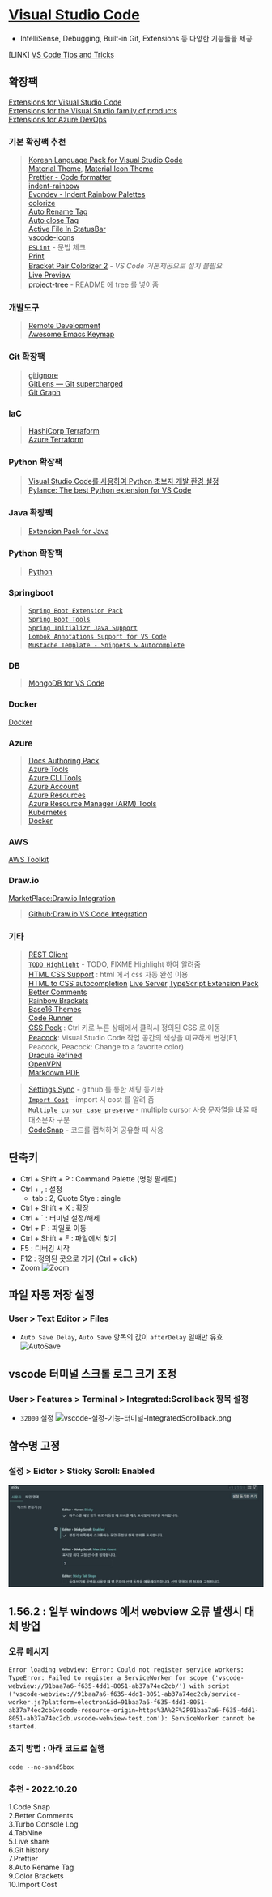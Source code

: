 # [Visual Studio Code](https://code.visualstudio.com/download)  

- IntelliSense, Debugging, Built-in Git, Extensions 등 다양한 기능들을 제공

[LINK]
[VS Code Tips and Tricks](https://github.com/Microsoft/vscode-tips-and-tricks?wt.mc_id=DX_881390#extension-recommendations)

## 확장팩  
[Extensions for Visual Studio Code](https://marketplace.visualstudio.com/)  
[Extensions for the Visual Studio family of products](https://marketplace.visualstudio.com/vscode)  
[Extensions for Azure DevOps](https://marketplace.visualstudio.com/azuredevops)  

### 기본 확장팩 추천  

> [Korean Language Pack for Visual Studio Code](https://marketplace.visualstudio.com/items?itemName=MS-CEINTL.vscode-language-pack-ko)  
> [Material Theme](https://marketplace.visualstudio.com/items?itemName=Equinusocio.vsc-material-theme), [Material Icon Theme](https://marketplace.visualstudio.com/items?itemName=PKief.material-icon-theme)  
> [Prettier - Code formatter](https://marketplace.visualstudio.com/items?itemName=esbenp.prettier-vscode)  
> [indent-rainbow](https://marketplace.visualstudio.com/items?itemName=oderwat.indent-rainbow)  
> [Evondev - Indent Rainbow Palettes](https://marketplace.visualstudio.com/items?itemName=evondev.indent-rainbow-palettes)  
> [colorize](https://marketplace.visualstudio.com/items?itemName=kamikillerto.vscode-colorize)  
> [Auto Rename Tag](https://marketplace.visualstudio.com/items?itemName=formulahendry.auto-rename-tag)  
> [Auto close Tag](https://marketplace.visualstudio.com/items?itemName=formulahendry.auto-close-tag)  
> [Active File In StatusBar](https://marketplace.visualstudio.com/items?itemName=RoscoP.ActiveFileInStatusBar)  
> [vscode-icons](https://marketplace.visualstudio.com/items?itemName=vscode-icons-team.vscode-icons)  
> [`ESLint`](https://marketplace.visualstudio.com/items?itemName=dbaeumer.vscode-eslint) - 문법 체크    
> [Print](https://marketplace.visualstudio.com/items?itemName=pdconsec.vscode-print)  
> [Bracket Pair Colorizer 2](https://marketplace.visualstudio.com/items?itemName=CoenraadS.bracket-pair-colorizer-2) - _VS Code 기본제공으로 설치 불필요_  
> [Live Preview](https://marketplace.visualstudio.com/items?itemName=ms-vscode.live-server)     
> [project-tree](https://marketplace.visualstudio.com/items?itemName=zhucy.project-tree) - README 에 tree 를 넣어줌   

### 개발도구
> [Remote Development](https://marketplace.visualstudio.com/items?itemName=ms-vscode-remote.vscode-remote-extensionpack)  
> [Awesome Emacs Keymap](https://marketplace.visualstudio.com/items?itemName=tuttieee.emacs-mcx)  


### Git 확장팩  
> [gitignore](https://marketplace.visualstudio.com/items?itemName=codezombiech.gitignore)  
> [GitLens — Git supercharged](https://marketplace.visualstudio.com/items?itemName=eamodio.gitlens)  
> [Git Graph](https://marketplace.visualstudio.com/items?itemName=mhutchie.git-graph)  

### IaC
> [HashiCorp Terraform](https://marketplace.visualstudio.com/items?itemName=HashiCorp.terraform)  
> [Azure Terraform](https://marketplace.visualstudio.com/items?itemName=ms-azuretools.vscode-azureterraform)


### Python 확장팩  
> [Visual Studio Code를 사용하여 Python 초보자 개발 환경 설정](https://docs.microsoft.com/ko-kr/learn/modules/python-install-vscode/)  
> [Pylance: The best Python extension for VS Code](https://towardsdatascience.com/pylance-the-best-python-extension-for-vs-code-ae299f35548c)  


### Java 확장팩
> [Extension Pack for Java](https://marketplace.visualstudio.com/items?itemName=vscjava.vscode-java-pack)  

### Python 확장팩
> [Python](https://marketplace.visualstudio.com/items?itemName=ms-python.python)  

### Springboot  
> [`Spring Boot Extension Pack`](https://marketplace.visualstudio.com/items?itemName=Pivotal.vscode-boot-dev-pack)  
> [`Spring Boot Tools`](https://marketplace.visualstudio.com/items?itemName=Pivotal.vscode-spring-boot)  
> [`Spring Initializr Java Support`](https://marketplace.visualstudio.com/items?itemName=vscjava.vscode-spring-initializr)  
> [`Lombok Annotations Support for VS Code`](https://marketplace.visualstudio.com/items?itemName=vscjava.vscode-lombok)  
> [`Mustache Template - Snippets & Autocomplete`](https://marketplace.visualstudio.com/items?itemName=imgildev.vscode-mustache-snippets)  

### DB
> [MongoDB for VS Code](https://marketplace.visualstudio.com/items?itemName=mongodb.mongodb-vscode)  

### Docker
[Docker](https://marketplace.visualstudio.com/items?itemName=ms-azuretools.vscode-docker)  

### Azure  
> [Docs Authoring Pack](https://marketplace.visualstudio.com/items?itemName=docsmsft.docs-authoring-pack)  
> [Azure Tools](https://marketplace.visualstudio.com/items?itemName=ms-vscode.vscode-node-azure-pack)  
> [Azure CLI Tools](https://marketplace.visualstudio.com/items?itemName=ms-vscode.azurecli)  
> [Azure Account](https://marketplace.visualstudio.com/items?itemName=ms-vscode.azure-account)  
> [Azure Resources](https://marketplace.visualstudio.com/items?itemName=ms-azuretools.vscode-azureresourcegroups)  
> [Azure Resource Manager (ARM) Tools](https://marketplace.visualstudio.com/items?itemName=msazurermtools.azurerm-vscode-tools)  
> [Kubernetes](https://marketplace.visualstudio.com/items?itemName=ms-kubernetes-tools.vscode-kubernetes-tools)  
> [Docker](https://marketplace.visualstudio.com/items?itemName=ms-azuretools.vscode-docker)  

### AWS
[AWS Toolkit](https://marketplace.visualstudio.com/items?itemName=AmazonWebServices.aws-toolkit-vscode)

### Draw.io
[MarketPlace:Draw.io Integration](https://marketplace.visualstudio.com/items?itemName=hediet.vscode-drawio)

> [Github:Draw.io VS Code Integration](https://github.com/hediet/vscode-drawio)

### 기타
> [REST Client](https://marketplace.visualstudio.com/items?itemName=humao.rest-client)  
> [`TODO Highlight`](https://marketplace.visualstudio.com/items?itemName=wayou.vscode-todo-highlight) - TODO, FIXME Highlight 하여 알려줌  
> [HTML CSS Support](https://marketplace.visualstudio.com/items?itemName=ecmel.vscode-html-css) : html 에서 css 자동 완성 이용  
> [HTML to CSS autocompletion](https://marketplace.visualstudio.com/items?itemName=solnurkarim.html-to-css-autocompletion)
> [Live Server](https://marketplace.visualstudio.com/items?itemName=ritwickdey.LiveServer)
> [TypeScript Extension Pack](https://marketplace.visualstudio.com/items?itemName=loiane.ts-extension-pack)  
> [Better Comments](https://marketplace.visualstudio.com/items?itemName=aaron-bond.better-comments)  
> [Rainbow Brackets](https://marketplace.visualstudio.com/items?itemName=2gua.rainbow-brackets)  
> [Base16 Themes](https://marketplace.visualstudio.com/items?itemName=AndrsDC.base16-themes)  
> [Code Runner](https://marketplace.visualstudio.com/items?itemName=formulahendry.code-runner)  
> [CSS Peek](https://marketplace.visualstudio.com/items?itemName=pranaygp.vscode-css-peek) : Ctrl 키로 누른 상태에서 클릭시 정의된 CSS 로 이동  
> [Peacock](https://marketplace.visualstudio.com/items?itemName=johnpapa.vscode-peacock): Visual Studio Code 작업 공간의 색상을 미묘하게 변경(F1, Peacock, Peacock: Change to a favorite color)  
> [Dracula Refined](https://marketplace.visualstudio.com/items?itemName=mathcale.theme-dracula-refined)  
> [OpenVPN](https://marketplace.visualstudio.com/items?itemName=idleberg.openvpn)  
> [Markdown PDF](https://marketplace.visualstudio.com/items?itemName=yzane.markdown-pdf)  


> [Settings Sync](https://marketplace.visualstudio.com/items?itemName=Shan.code-settings-sync) - github 를 통한 세팅 동기화   
> [`Import Cost`](https://marketplace.visualstudio.com/items?itemName=wix.vscode-import-cost) - import 시 cost 를 알려 줌   
> [`Multiple cursor case preserve`](https://marketplace.visualstudio.com/items?itemName=Cardinal90.multi-cursor-case-preserve) - multiple cursor 사용 문자열을 바꿀 때 대소문자 구분   
> [CodeSnap](https://marketplace.visualstudio.com/items?itemName=adpyke.codesnap) - 코드를 캡쳐하여 공유할 때 사용  


## 단축키  

- Ctrl + Shift + P : Command Palette (명령 팔레트)
- Ctrl + , : 설정
  - tab : 2, Quote Stye : single
- Ctrl + Shift + X : 확장  
- Ctrl + ` : 터미널 설정/해제
- Ctrl + P : 파일로 이동  
- Ctrl + Shift + F : 파일에서 찾기  
- F5 : 디버깅 시작 
- F12 : 정의된 곳으로 가기 (Ctrl + click) 
- Zoom 
![Zoom](./img/vscode-%EC%84%A4%EC%A0%95-Zoom.png)

## 파일 자동 저장 설정
### User > Text Editor > Files
- `Auto Save Delay`, `Auto Save` 항목의 값이 `afterDelay` 일때만 유효
![AutoSave](./img/vscode-설정-편집기-AutoSave.png)

## vscode 터미널 스크롤 로그 크기 조정
### User > Features > Terminal > Integrated:Scrollback 항목 설정 
- `32000` 설정
![vscode-설정-기능-터미널-IntegratedScrollback.png](./img/vscode-설정-기능-터미널-IntegratedScrollback.png) 

## 함수명 고정
### 설정 > Eidtor > Sticky Scroll: Enabled
![vscode-sticky-scroll.jpg](./img/vscode-sticky-scroll.jpg)


## 1.56.2 : 일부 windows 에서 webview 오류 발생시 대체 방업
### 오류 메시지
```
Error loading webview: Error: Could not register service workers: TypeError: Failed to register a ServiceWorker for scope ('vscode-webview://91baa7a6-f635-4dd1-8051-ab37a74ec2cb/') with script ('vscode-webview://91baa7a6-f635-4dd1-8051-ab37a74ec2cb/service-worker.js?platform=electron&id=91baa7a6-f635-4dd1-8051-ab37a74ec2cb&vscode-resource-origin=https%3A%2F%2F91baa7a6-f635-4dd1-8051-ab37a74ec2cb.vscode-webview-test.com'): ServiceWorker cannot be started.
```

### 조치 방법 : 아래 코드로 실행
```
code --no-sandSbox
```

### 추천 - 2022.10.20
1.Code Snap  
2.Better Comments  
3.Turbo Console Log  
4.TabNine  
5.Live share  
6.Git history  
7.Prettier  
8.Auto Rename Tag  
9.Color Brackets  
10.Import Cost  